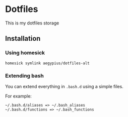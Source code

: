 Dotfiles
========

This is my dotfiles storage

## Installation

### Using homesick


```shell
homesick symlink aegypius/dotfiles-alt
```

### Extending bash

You can extend everything in ```.bash.d``` using a simple files.

For example:

    ~/.bash.d/aliases => ~/.bash_aliases
    ~/.bash.d/functions => ~/.bash_functions


